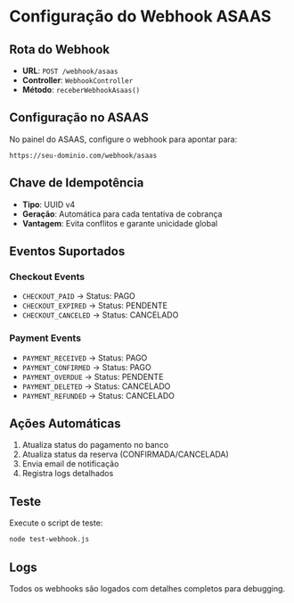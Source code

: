 # Configuração do Webhook ASAAS

## Rota do Webhook
- **URL**: `POST /webhook/asaas`
- **Controller**: `WebhookController`
- **Método**: `receberWebhookAsaas()`

## Configuração no ASAAS
No painel do ASAAS, configure o webhook para apontar para:
```
https://seu-dominio.com/webhook/asaas
```

## Chave de Idempotência
- **Tipo**: UUID v4
- **Geração**: Automática para cada tentativa de cobrança
- **Vantagem**: Evita conflitos e garante unicidade global

## Eventos Suportados

### Checkout Events
- `CHECKOUT_PAID` → Status: PAGO
- `CHECKOUT_EXPIRED` → Status: PENDENTE
- `CHECKOUT_CANCELED` → Status: CANCELADO

### Payment Events
- `PAYMENT_RECEIVED` → Status: PAGO
- `PAYMENT_CONFIRMED` → Status: PAGO
- `PAYMENT_OVERDUE` → Status: PENDENTE
- `PAYMENT_DELETED` → Status: CANCELADO
- `PAYMENT_REFUNDED` → Status: CANCELADO

## Ações Automáticas
1. Atualiza status do pagamento no banco
2. Atualiza status da reserva (CONFIRMADA/CANCELADA)
3. Envia email de notificação
4. Registra logs detalhados

## Teste
Execute o script de teste:
```bash
node test-webhook.js
```

## Logs
Todos os webhooks são logados com detalhes completos para debugging.
